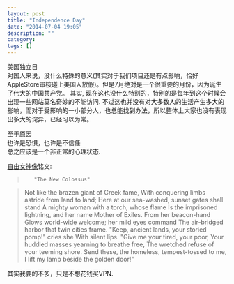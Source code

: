```yaml
---
layout: post
title: "Independence Day"
date: "2014-07-04 19:05"
description: ""
category: 
tags: []
---
```


美国独立日  
对国人来说，没什么特殊的意义(其实对于我们项目还是有点影响，恰好AppleStore审核碰上美国人放假)。但是7月绝对是一个很重要的月份，因为诞生了伟大的中国共产党。
其实, 现在这也没什么特别的，特别的是每年到这个时候会出现一些网站莫名奇妙的不能访问. 不过这也并没有对大多数人的生活产生多大的影响，而对于受影响的一小部分人，也总能找到办法，所以整体上大家也没有表现出多大的诧异，已经习以为常。

至于原因  
也许是恐惧，也许是不信任  
总之应该是一个非正常的心理状态.  


[自由女神像](http://zh.wikipedia.org/wiki/%E8%87%AA%E7%94%B1%E5%A5%B3%E7%A5%9E%E5%83%8F)铭文:

>        "The New Colossus"

>Not like the brazen giant of Greek fame,
With conquering limbs astride from land to land;
Here at our sea-washed, sunset gates shall stand
A mighty woman with a torch, whose flame
Is the imprisoned lightning, and her name
Mother of Exiles. From her beacon-hand
Glows world-wide welcome; her mild eyes command
The air-bridged harbor that twin cities frame.
"Keep, ancient lands, your storied pomp!" cries she
With silent lips. "Give me your tired, your poor,
Your huddled masses yearning to breathe free,
The wretched refuse of your teeming shore.
Send these, the homeless, tempest-tossed to me,
I lift my lamp beside the golden door!"


其实我要的不多，只是不想花钱买VPN.  

